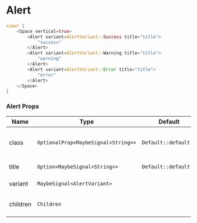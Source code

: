 # Alert

```rust demo
view! {
    <Space vertical=true>
        <Alert variant=AlertVariant::Success title="title">
            "success"
        </Alert>
        <Alert variant=AlertVariant::Warning title="title">
            "warning"
        </Alert>
        <Alert variant=AlertVariant::Error title="title">
            "error"
        </Alert>
    </Space>
}
```

### Alert Props

| Name     | Type                                | Default              | Description                               |
| -------- | ----------------------------------- | -------------------- | ----------------------------------------- |
| class    | `OptionalProp<MaybeSignal<String>>` | `Default::default()` | Additional classes for the alert element. |
| title    | `Option<MaybeSignal<String>>`       | `Default::default()` | Title of the alert.                       |
| variant  | `MaybeSignal<AlertVariant>`         |                      | Alert variant.                            |
| children | `Children`                          |                      | The content of the alert.                 |
